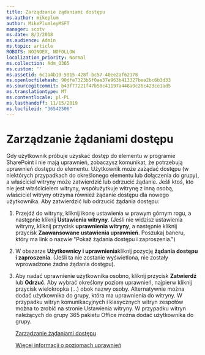 ```yaml
---
title: Zarządzanie żądaniami dostępu
ms.author: mikeplum
author: MikePlumleyMSFT
manager: scotv
ms.date: 8/3/2018
ms.audience: Admin
ms.topic: article
ROBOTS: NOINDEX, NOFOLLOW
localization_priority: Normal
ms.collection: Adm_O365
ms.custom: ''
ms.assetid: 6c1a4b19-5915-428f-bc57-40ee2af62178
ms.openlocfilehash: 90dfe7323b5f0ae37e963b413327bee2bc6b3d33
ms.sourcegitcommit: b43f77221f47b50c41197a448a9c26c423ce1ad5
ms.translationtype: MT
ms.contentlocale: pl-PL
ms.lasthandoff: 11/15/2019
ms.locfileid: "36542506"
---
```

# <a name="manage-access-requests"></a>Zarządzanie żądaniami dostępu

Gdy użytkownik próbuje uzyskać dostęp do elementu w programie SharePoint i nie mają uprawnień, zobaczysz komunikat, że potrzebują uprawnień dostępu do elementu. Użytkownik może zażądać dostępu (w niektórych przypadkach do określonego elementu lub dołączenia do grupy), a właściciel witryny może zatwierdzić lub odrzucić żądanie. Jeśli ktoś, kto nie jest właścicielem witryny, współużytkuje witrynę z inną osobą, właściciel witryny otrzyma również żądanie dostępu dla nowego użytkownika. Aby zatwierdzić lub odrzucić żądania dostępu:
  
1. Przejdź do witryny, kliknij ikonę ustawienia w prawym górnym rogu, a następnie kliknij **Ustawienia witryny**. (Jeśli nie widzisz ustawienia witryny, kliknij przycisk **uprawnienia witryny**, a następnie kliknij przycisk **Zaawansowane ustawienia uprawnień**. Poszukaj baneru, który ma link o nazwie "Pokaż żądania dostępu i zaproszenia.")
    
2. W obszarze **Użytkownicy i uprawnienia**kliknij pozycję **żądania dostępu i zaproszenia**. (Jeśli ta nie zostanie wyświetlona, nie zostały wprowadzone żadne żądania dostępu).
    
3. Aby nadać uprawnienie użytkownika osobno, kliknij przycisk **Zatwierdź** lub **Odrzuć**. Aby wybrać określony poziom uprawnień, najpierw kliknij przycisk wielokropka (...) obok nazwy osoby. Alternatywnie można dodać użytkownika do grupy, która ma uprawnienia do witryny. W przypadku witryn komunikacyjnych i klasycznych witryn zespołów można to zrobić na stronie Ustawienia witryny. W przypadku witryn należących do grupy 365 pakietu Office można dodać użytkownika do grupy.
    
    [Zarządzanie żądaniami dostępu](https://go.microsoft.com/fwlink/?linkid=2008747)
    
    [Więcej informacji o poziomach uprawnień](https://go.microsoft.com/fwlink/?linkid=867071)
    

